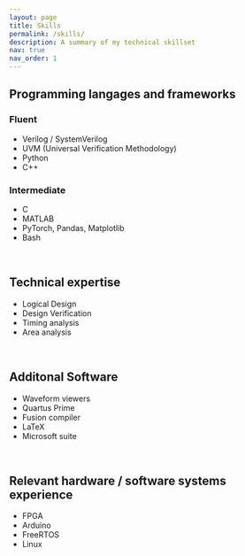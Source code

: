 ```yaml
---
layout: page
title: Skills
permalink: /skills/
description: A summary of my technical skillset
nav: true
nav_order: 1
---
```


## Programming langages and frameworks

### Fluent
- Verilog / SystemVerilog
- UVM (Universal Verification Methodology)
- Python
- C++

### Intermediate
- C
- MATLAB
- PyTorch, Pandas, Matplotlib
- Bash

&nbsp;

## Technical expertise
- Logical Design
- Design Verification
- Timing analysis
- Area analysis

&nbsp;

## Additonal Software
- Waveform viewers
- Quartus Prime
- Fusion compiler
- LaTeX
- Microsoft suite
  
&nbsp;

## Relevant hardware / software systems experience
- FPGA
- Arduino
- FreeRTOS
- Linux

